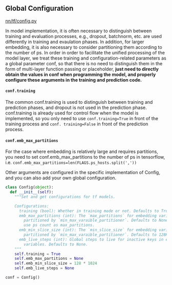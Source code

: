 ## Global Configuration

[nn/tf/config.py](../../../../python/nn/tf/config.py)


In model implementation, it is often necessary to distinguish between training and evaluation processes, e.g., dropout, batchnorm, etc. are used differently in training and evaulation phases. In addition, for larger embedding, it is also necessary to consider partitioning them according to the number of ps.
In order in order to facilitate the unified processing of the model layer, we treat these training and configuration-related parameters as a global parameter conf, so that there is no need to distinguish them in the form of multi-layer function passing or placeholder, **just need to directly obtain the values in conf when programming the model, and properly configure these arguments in the training and prediction code.**


#### `conf.training`
The common conf.training is used to distinguish between training and prediction phases, and dropout is not used in the prediction phase. conf.training is already used for control flow when the model is implemented, so you only need to use `conf.training=True` in front of the training process and `conf. training=False` in front of the prediction process.
​

#### `conf.emb_max_partitions`
For the case where embedding is relatively large and requires partitions, you need to set conf.emb_max_partitions to the number of ps in tensorflow, i.e.
`conf.emb_max_partitions=len(FLAGS.ps_hosts.split(','))`
​

Other arguments are configured in the specific implementation of Config, and you can also add your own global configuration.

```python
class Config(object):
  def __init__(self):
    """Set and get configurations for tf models.

    Configurations:
      training (bool): Whether in training mode or not. Defaults to True.
      emb_max_partitions (int): The `max_partitions` for embedding variables
        partitioned by `min_max_varaible_partitioner`. Defaults to None means
        use ps count as max_partitions.
      emb_min_slice_size (int): The `min_slice_size` for embedding variables
        partitioned by `min_max_varaible_partitioner`. Defaults to 128K.
      emb_live_steps (int): Global steps to live for inactive keys in embedding
        variables. Defaults to None.
    """
    self.training = True
    self.emb_max_partitions = None
    self.emb_min_slice_size = 128 * 1024
    self.emb_live_steps = None

conf = Config()
```
